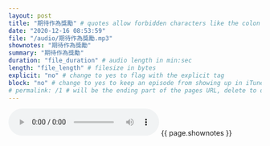 ```yaml
---
layout: post
title: "期待作為獎勵" # quotes allow forbidden characters like the colon
date: "2020-12-16 08:53:59"
file: "/audio/期待作為獎勵.mp3"
shownotes: "期待作為獎勵"
summary: "期待作為獎勵"
duration: "file_duration" # audio length in min:sec
length: "file_length" # filesize in bytes
explicit: "no" # change to yes to flag with the explicit tag
block: "no" # change to yes to keep an episode from showing up in iTunes
# permalink: /1 # will be the ending part of the pages URL, delete to default to the title
---
```


<audio controls>
<source src="{{site.url}}{{site.baseurl}}{{ page.file }}" type="audio/x-mp3">
Your browser does not support the audio element.
</audio>
{{ page.shownotes }}
